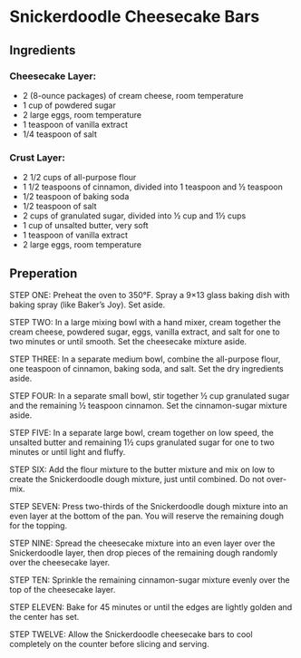 # Snickerdoodle Cheesecake Bars

## Ingredients
### Cheesecake Layer:
* 2 (8-ounce packages) of cream cheese, room temperature
* 1 cup of powdered sugar
* 2 large eggs, room temperature
* 1 teaspoon of vanilla extract
* 1/4 teaspoon of salt

### Crust Layer:
* 2 1/2 cups of all-purpose flour
* 1 1/2 teaspoons of cinnamon, divided into 1 teaspoon and ½ teaspoon
* 1/2 teaspoon of baking soda
* 1/2 teaspoon of salt
* 2 cups of granulated sugar, divided into ½ cup and 1½ cups
* 1 cup of unsalted butter, very soft
* 1 teaspoon of vanilla extract
* 2 large eggs, room temperature

## Preperation
STEP ONE: Preheat the oven to 350°F. Spray a 9×13 glass baking dish with baking spray (like Baker’s Joy). Set aside.

STEP TWO: In a large mixing bowl with a hand mixer, cream together the cream cheese, powdered sugar, eggs, vanilla extract, and salt for one to two minutes or until smooth. Set the cheesecake mixture aside.

STEP THREE: In a separate medium bowl, combine the all-purpose flour, one teaspoon of cinnamon, baking soda, and salt. Set the dry ingredients aside.

STEP FOUR: In a separate small bowl, stir together ½ cup granulated sugar and the remaining ½ teaspoon cinnamon. Set the cinnamon-sugar mixture aside.

STEP FIVE: In a separate large bowl, cream together on low speed, the unsalted butter and remaining 1½ cups granulated sugar for one to two minutes or until light and fluffy. 

STEP SIX: Add the flour mixture to the butter mixture and mix on low to create the Snickerdoodle dough mixture, just until combined. Do not over-mix.

STEP SEVEN: Press two-thirds of the Snickerdoodle dough mixture into an even layer at the bottom of the pan. You will reserve the remaining dough for the topping.

STEP NINE: Spread the cheesecake mixture into an even layer over the Snickerdoodle layer, then drop pieces of the remaining dough randomly over the cheesecake layer.

STEP TEN: Sprinkle the remaining cinnamon-sugar mixture evenly over the top of the cheesecake layer.

STEP ELEVEN: Bake for 45 minutes or until the edges are lightly golden and the center has set.

STEP TWELVE: Allow the Snickerdoodle cheesecake bars to cool completely on the counter before slicing and serving.